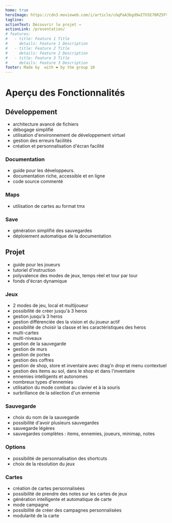 ```yaml
---
home: true
heroImage: https://cdn3.movieweb.com/i/article/cGqPaA3bgd9wITh5E70RZ5FVpOoge8/1200:100/Dungeons-And-Dragons-Movie-Reboot-Production-Start-Summer.jpg
tagline:
actionText: Découvrir le projet →
actionLink: /presentation/
# features:
#   - title: Feature 1 Title
#     details: Feature 1 Description
#   - title: Feature 2 Title
#     details: Feature 2 Description
#   - title: Feature 3 Title
#     details: Feature 3 Description
footer: Made by  with ❤️ by the group 10
---
```


# Aperçu des Fonctionnalités

## Développement

- architecture avancé de fichiers
- débogage simplifié
- utilisation d'environnement de développement virtuel
- gestion des erreurs facilités
- création et personnalisation d'écran facilité

### Documentation

- guide pour les développeurs.
- documentation riche, accessible et en ligne
- code source commenté

### Maps

- utilisation de cartes au format tmx

### Save

- génération simplifié des sauvegardes
- déploiement automatique de la documentation

## Projet

- guide pour les joueurs
- tutoriel d'instruction
- polyvalence des modes de jeux, temps réel et tour par tour
- fonds d'écran dynamique

### Jeux

- 2 modes de jeu, local et multijoueur
- possibilité de créer jusqu'à 3 heros
- gestion jusqu'à 3 heros
- gestion différenciée des la vision et du joueur actif
- possibilité de choisir la classe et les caractéristiques des heros
- multi-cartes
- multi-niveaux
- gestion de la sauvegarde
- gestion de murs
- gestion de portes
- gestion des coffres
- gestion de shop, store et inventaire avec drag'n drop et menu contextuel
- gestion des items au sol, dans le shop et dans l'inventaire
- ennemies intelligents et autonomes
- nombreux types d'ennemies
- utilisation du mode combat au clavier et à la souris
- surbrillance de la sélection d'un ennemie

### Sauvegarde

- choix du nom de la sauvegarde
- possibilité d'avoir plusieurs sauvegardes
- sauvegarde légères
- sauvegardes complètes : items, ennemies, joueurs, minimap, notes

### Options

- possibilité de personnalisation des shortcuts
- choix de la résolution du jeux

### Cartes

- création de cartes personnalisées
- possibilité de prendre des notes sur les cartes de jeux
- génération intelligente et automatique de carte
- mode campagne
- possibilité de créer des campagnes personnalisées
- modularité de la carte
